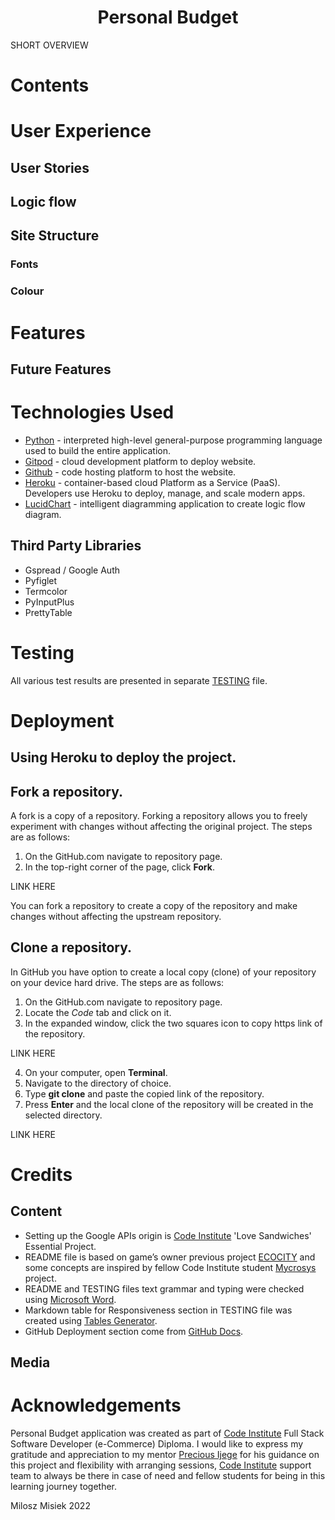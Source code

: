 <h1 align="center">Personal Budget</h1>

SHORT OVERVIEW

<!-- <h2 align="center"><img src="assets/images/readme/am-i-responsive.png" alt="Tic Tac Toe game on different screen sizes" style="max-width='100%'"></h2> -->

# Contents


# User Experience
## User Stories

## Logic flow


## Site Structure


### Fonts

### Colour

# Features

## Future Features

# Technologies Used
- [Python](https://www.python.org) - interpreted high-level general-purpose programming language used to build the entire application.
- [Gitpod](https://www.gitpod.io/#get-started) - cloud development platform to deploy website.
- [Github](https://github.com/) - code hosting platform to host the website.
- [Heroku](https://www.heroku.com) - container-based cloud Platform as a Service (PaaS). Developers use Heroku to deploy, manage, and scale modern apps.
- [LucidChart](https://www.lucidchart.com/) - intelligent diagramming application to create logic flow diagram.

## Third Party Libraries
- Gspread / Google Auth
- Pyfiglet
- Termcolor
- PyInputPlus
- PrettyTable

# Testing
All various test results are presented in separate [TESTING](TESTING.md) file.

# Deployment
## Using Heroku to deploy the project.

<!-- The live link can be found here - [Tic Tac Toe](https://miloszmisiek.github.io/ci_p2_tictactoe/). -->
## Fork a repository.
A fork is a copy of a repository. Forking a repository allows you to freely experiment with changes without affecting the original project. The steps are as follows:
1. On the GitHub.com navigate to repository page.
2. In the top-right corner of the page, click **Fork**.

LINK HERE

You can fork a repository to create a copy of the repository and make changes without affecting the upstream repository.
## Clone a repository.
In GitHub you have option to create a local copy (clone) of your repository on your device hard drive. The steps are as follows:
1. On the GitHub.com navigate to repository page.
2. Locate the *Code* tab and click on it.
3. In the expanded window, click the two squares icon to copy https link of the repository.

LINK HERE

4. On your computer, open **Terminal**.
5. Navigate to the directory of choice.
6. Type **git clone** and paste the copied link of the repository.
7. Press **Enter** and the local clone of the repository will be created in the selected directory.

LINK HERE

# Credits
## Content
- Setting up the Google APIs origin is [Code Institute](https://codeinstitute.net/) 'Love Sandwiches' Essential Project.
- README file is based on game’s owner previous project [ECOCITY](https://github.com/miloszmisiek/ci_p1_ecocity) and some concepts are inspired by fellow Code Institute student [Mycrosys](https://github.com/Mycrosys/marblesgame) project.
- README and TESTING files text grammar and typing were checked using [Microsoft Word](https://www.microsoft.com/pl-pl/microsoft-365/word).
- Markdown table for Responsiveness section in TESTING file was created using [Tables Generator](https://www.tablesgenerator.com/markdown_tables).
- GitHub Deployment section come from [GitHub Docs](https://docs.github.com/en/get-started/quickstart/fork-a-repo).

## Media



# Acknowledgements
Personal Budget application was created as part of [Code Institute](https://codeinstitute.net/) Full Stack Software Developer (e-Commerce) Diploma. I would like to express my gratitude and appreciation to my mentor [Precious Ijege](https://www.linkedin.com/in/precious-ijege-908a00168/) for his guidance on this project and flexibility with arranging sessions, [Code Institute](https://codeinstitute.net/) support team to always be there in case of need and fellow students for being in this learning journey together.

Milosz Misiek 2022
